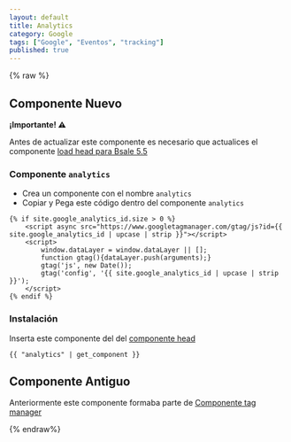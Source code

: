 ```yaml
---
layout: default
title: Analytics
category: Google
tags: ["Google", "Eventos", "tracking"]
published: true
---
```

{% raw %}

## Componente Nuevo

<div class="alert alert-warning">
    <strong>¡Importante! ⚠</strong>
    <p>Antes de actualizar este componente es necesario que actualices el componente <a href="../componentes/load-json-bsale#load-head-para-bsale-55">load head para Bsale 5.5</a></p>
</div>

### Componente `analytics`

- Crea un componente con el nombre `analytics`
- Copiar y Pega este código dentro del componente `analytics`

```liquid
{% if site.google_analytics_id.size > 0 %}
    <script async src="https://www.googletagmanager.com/gtag/js?id={{ site.google_analytics_id | upcase | strip }}"></script>
    <script>
        window.dataLayer = window.dataLayer || [];
        function gtag(){dataLayer.push(arguments);}
        gtag('js', new Date());
        gtag('config', '{{ site.google_analytics_id | upcase | strip }}');
    </script>
{% endif %}
```
### Instalación 
Inserta este componente del del [componente head](../componentes/head)

```liquid
{{ "analytics" | get_component }}
```
## Componente Antiguo

Anteriormente este componente formaba parte de [Componente tag manager](../componentes/tag-manager)

{% endraw%}